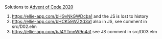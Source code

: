 Solutions to [Advent of Code 2020](https://adventofcode.com/2020)

1. https://ellie-app.com/bHGvNkGWDcba1 and the JS is lost to history
2. https://ellie-app.com/bHCK59WZXd3a1 also in JS, see comment in src/D02.elm
3. https://ellie-app.com/bJ4YTmnW9n4a1 see JS comment in src/D03.elm